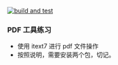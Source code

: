 [![build and test](https://github.com/hsjwhh/PDFTools/actions/workflows/build-and-test.yml/badge.svg)](https://github.com/hsjwhh/PDFTools/actions/workflows/build-and-test.yml)
### PDF 工具练习

- 使用 itext7 进行 pdf 文件操作
- 按照说明，需要安装两个包，切记。
